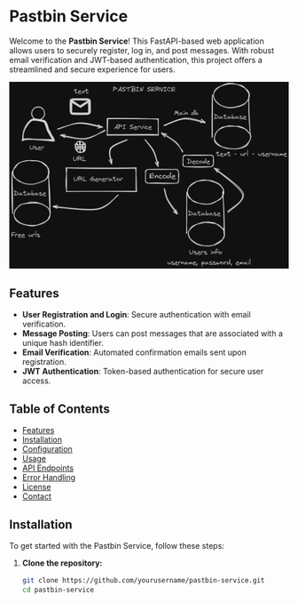# Pastbin Service

Welcome to the **Pastbin Service**! This FastAPI-based web application allows users to securely register, log in, and post messages. With robust email verification and JWT-based authentication, this project offers a streamlined and secure experience for users.

![Pastbin Service Architecture](img/pastbin_service.png)

## Features

- **User Registration and Login**: Secure authentication with email verification.
- **Message Posting**: Users can post messages that are associated with a unique hash identifier.
- **Email Verification**: Automated confirmation emails sent upon registration.
- **JWT Authentication**: Token-based authentication for secure user access.

## Table of Contents

- [Features](#features)
- [Installation](#installation)
- [Configuration](#configuration)
- [Usage](#usage)
- [API Endpoints](#api-endpoints)
- [Error Handling](#error-handling)
- [License](#license)
- [Contact](#contact)

## Installation

To get started with the Pastbin Service, follow these steps:

1. **Clone the repository:**

   ```bash
   git clone https://github.com/yourusername/pastbin-service.git
   cd pastbin-service
